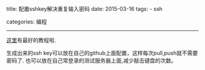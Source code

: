 title: 配置sshkey解决重复输入密码
date: 2015-03-16
tags: 
    - ssh

categories: 编程

---

[这里](https://help.github.com/articles/generating-an-ssh-key://help.github.com/articles/generating-an-ssh-key/)有最好的教程啦.
<!--more-->  

生成出来的ssh key可以放在自己的github上面配置，这样每次pull,push就不需要密码了.
也可以放在自己常登录的测试服务器上面,减少敲击键盘的次数。

